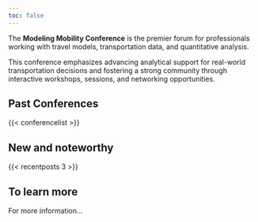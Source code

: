 ```yaml
---
toc: false
---
```


<div class="home-hero">

The **Modeling Mobility Conference** is the premier forum for professionals working with travel models, transportation data, and quantitative analysis.

</div>

This conference emphasizes advancing analytical support for real-world transportation decisions and fostering a strong community through interactive workshops, sessions, and networking opportunities.

<div class="home-past-conferences">

## Past Conferences

{{< conferencelist >}}

</div>

## New and noteworthy

{{< recentposts 3 >}}

## To learn more

For more information...
